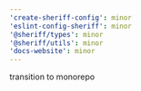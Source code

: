 ```yaml
---
'create-sheriff-config': minor
'eslint-config-sheriff': minor
'@sheriff/types': minor
'@sheriff/utils': minor
'docs-website': minor
---
```


transition to monorepo
